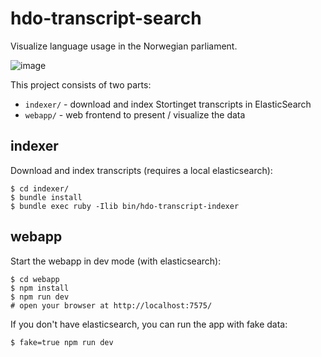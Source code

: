 # hdo-transcript-search

Visualize language usage in the Norwegian parliament.

![image](https://cloud.githubusercontent.com/assets/572/6088832/f9052628-ae5a-11e4-9a26-d78e36b23a9d.png)


This project consists of two parts:

* `indexer/` - download and index Stortinget transcripts in ElasticSearch
* `webapp/`  - web frontend to present / visualize the data

## indexer

Download and index transcripts (requires a local elasticsearch):

    $ cd indexer/
    $ bundle install
    $ bundle exec ruby -Ilib bin/hdo-transcript-indexer 

## webapp

Start the webapp in dev mode (with elasticsearch):

    $ cd webapp
    $ npm install
    $ npm run dev
    # open your browser at http://localhost:7575/

If you don't have elasticsearch, you can run the app with fake data:

    $ fake=true npm run dev
